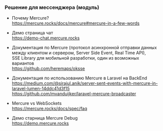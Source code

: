### Решение для мессенджера (модуль)

* Почему Mercure?  
https://mercure.rocks/docs/mercure#mercure-in-a-few-words

* Демо страница чат  
https://demo-chat.mercure.rocks

* Документация по Mercure (протокол асинхронной отправки данных между клиентом и сервером, Server Side Event, Real Time API),  
SSE Library для мобильной разработки, один из возможных вариантов  
https://github.com/heremaps/oksse

* Документация по использованию Mercure в Laravel на BackEnd  
https://medium.com/@sirajul.anik/server-sent-events-with-mercure-in-laravel-lumen-14ddc41d3f15  
https://github.com/mvanduijker/laravel-mercure-broadcaster

* Mercure vs WebSockets  
https://mercure.rocks/docs/spec/faq

* Демо старница Mercure Debug  
https://demo.mercure.rocks